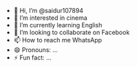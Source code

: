 - 👋 Hi, I’m @saidur107894
- 👀 I’m interested in cinema 
- 🌱 I’m currently learning English 
- 💞️ I’m looking to collaborate on Facebook 
- 📫 How to reach me WhatsApp 
- 😄 Pronouns: ...
- ⚡ Fun fact: ...

<!---
saidur107894/saidur107894 is a ✨ special ✨ repository because its `README.md` (this file) appears on your GitHub profile.
You can click the Preview link to take a look at your changes.
--->
